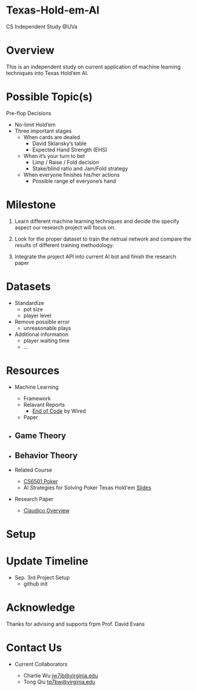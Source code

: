 # Texas-Hold-em-AI
CS Independent Study @UVa

Overview
=========
This is an independent study on current application of machine learning techniques into Texas Hold’em AI.

Possible Topic(s)
=========
Pre-flop Decisions
- No-limit Hold’em
- Three important stages
	- When cards are dealed
		- David Sklansky’s table
		- Expected Hand Strength (EHS)
	- When it’s your turn to bet
		- Limp / Raise / Fold decision
		- Stake/blind ratio and Jam/Fold strategy
	- When everyone finishes his/her actions
		- Possible range of everyone’s hand

Milestone
=========
1. Learn different machine learning techniques and decide the specify aspect our research project will focus on. 

2. Look for the proper dataset to train the netrual network and compare the results of different training methodology.

3. Integrate the project API into current AI bot and finish the research paper

Datasets
===================
- Standardize
	- pot size
	- player level
- Remove possible error
	- unreasonable plays
- Additional information
	- player waiting time
	- ...

Resources
===================
- Machine Learning 
	- Framework
	- Relavant Reports
		- [End of Code](http://www.wired.com/2016/05/the-end-of-code/) by Wired
	- Paper 

- Game Theory
	- 
	
- Behavior Theory
	- 
	
- Related Course
	- [CS6501 Poker](http://www.cs.virginia.edu/evans/poker/)
	- AI Strategies for Solving Poker Texas Hold'em [Slides](http://www.slideshare.net/GiovanniMurru/ai-strategies-for-solving-poker-texas-holdem)

- Research Paper
	- [Claudico Overview](http://reports-archive.adm.cs.cmu.edu/anon/anon/home/ftp/2015/CMU-CS-15-104.pdf)


Setup
===================



Update Timeline
===================

- Sep. 3rd Project Setup
	- github init
	


Acknowledge
===================

Thanks for advising and supports frpm Prof. David Evans

Contact Us
===================

- Current Collaborators

	- Charlie Wu [jw7jb@virginia.edu](mailto:jw7jb@virginia.edu)
	- Tong Qiu [tq7bw@virginia.edu](mailto:tq7bw@virginia.edu)
